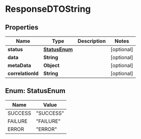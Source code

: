 # ResponseDTOString

## Properties
Name | Type | Description | Notes
------------ | ------------- | ------------- | -------------
**status** | [**StatusEnum**](#StatusEnum) |  |  [optional]
**data** | **String** |  |  [optional]
**metaData** | **Object** |  |  [optional]
**correlationId** | **String** |  |  [optional]

<a name="StatusEnum"></a>
## Enum: StatusEnum
Name | Value
---- | -----
SUCCESS | &quot;SUCCESS&quot;
FAILURE | &quot;FAILURE&quot;
ERROR | &quot;ERROR&quot;
